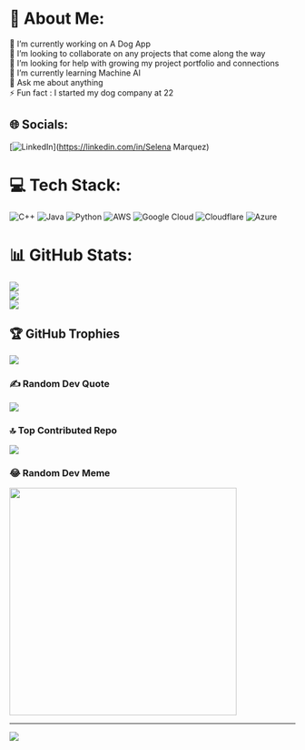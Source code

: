 # 💫 About Me:
🔭 I’m currently working on A Dog App<br>👯 I’m looking to collaborate on any projects that come along the way<br>🤝 I’m looking for help with growing my project portfolio and connections<br>🌱 I’m currently learning Machine AI<br>💬 Ask me about anything<br>⚡ Fun fact : I started my dog company at 22 


## 🌐 Socials:
[![LinkedIn](https://img.shields.io/badge/LinkedIn-%230077B5.svg?logo=linkedin&logoColor=white)](https://linkedin.com/in/Selena Marquez) 

# 💻 Tech Stack:
![C++](https://img.shields.io/badge/c++-%2300599C.svg?style=for-the-badge&logo=c%2B%2B&logoColor=white) ![Java](https://img.shields.io/badge/java-%23ED8B00.svg?style=for-the-badge&logo=openjdk&logoColor=white) ![Python](https://img.shields.io/badge/python-3670A0?style=for-the-badge&logo=python&logoColor=ffdd54) ![AWS](https://img.shields.io/badge/AWS-%23FF9900.svg?style=for-the-badge&logo=amazon-aws&logoColor=white) ![Google Cloud](https://img.shields.io/badge/GoogleCloud-%234285F4.svg?style=for-the-badge&logo=google-cloud&logoColor=white) ![Cloudflare](https://img.shields.io/badge/Cloudflare-F38020?style=for-the-badge&logo=Cloudflare&logoColor=white) ![Azure](https://img.shields.io/badge/azure-%230072C6.svg?style=for-the-badge&logo=microsoftazure&logoColor=white)
# 📊 GitHub Stats:
![](https://github-readme-stats.vercel.app/api?username=BeautyBrainsCodes&theme=synthwave&hide_border=false&include_all_commits=false&count_private=false)<br/>
![](https://github-readme-streak-stats.herokuapp.com/?user=BeautyBrainsCodes&theme=synthwave&hide_border=false)<br/>
![](https://github-readme-stats.vercel.app/api/top-langs/?username=BeautyBrainsCodes&theme=synthwave&hide_border=false&include_all_commits=false&count_private=false&layout=compact)

## 🏆 GitHub Trophies
![](https://github-profile-trophy.vercel.app/?username=BeautyBrainsCodes&theme=dracula&no-frame=false&no-bg=true&margin-w=4)

### ✍️ Random Dev Quote
![](https://quotes-github-readme.vercel.app/api?type=horizontal&theme=radical)

### 🔝 Top Contributed Repo
![](https://github-contributor-stats.vercel.app/api?username=BeautyBrainsCodes&limit=5&theme=dark&combine_all_yearly_contributions=true)

### 😂 Random Dev Meme
<img src='https://randommeme-five.vercel.app/' style="height: 400px;"/>

---
[![](https://visitcount.itsvg.in/api?id=BeautyBrainsCodes&icon=6&color=2)](https://visitcount.itsvg.in)

<!-- Proudly created with GPRM ( https://gprm.itsvg.in ) -->
